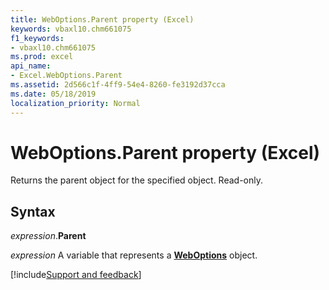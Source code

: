 ```yaml
---
title: WebOptions.Parent property (Excel)
keywords: vbaxl10.chm661075
f1_keywords:
- vbaxl10.chm661075
ms.prod: excel
api_name:
- Excel.WebOptions.Parent
ms.assetid: 2d566c1f-4ff9-54e4-8260-fe3192d37cca
ms.date: 05/18/2019
localization_priority: Normal
---
```



# WebOptions.Parent property (Excel)

Returns the parent object for the specified object. Read-only.


## Syntax

_expression_.**Parent**

_expression_ A variable that represents a **[WebOptions](Excel.WebOptions.md)** object.




[!include[Support and feedback](~/includes/feedback-boilerplate.md)]